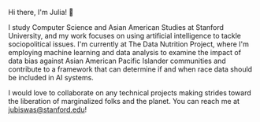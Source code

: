 Hi there, I'm Julia! 👋 

I study Computer Science and Asian American Studies at Stanford University, and my work focuses on using artificial intelligence to tackle sociopolitical issues. I'm currently at The Data Nutrition Project, where I'm employing machine learning and data analysis to examine the impact of data bias against Asian American Pacific Islander communities and contribute to a framework that can determine if and when race data should be included in AI systems. 

I would love to collaborate on any technical projects making strides toward the liberation of marginalized folks and the planet. You can reach me at jubiswas@stanford.edu!
